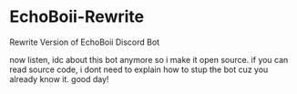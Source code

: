 # EchoBoii-Rewrite
Rewrite Version of EchoBoii Discord Bot

now listen, idc about this bot anymore so i make it open source. if you can read source code, i dont need to explain how to stup the bot cuz you already know it.
good day!
